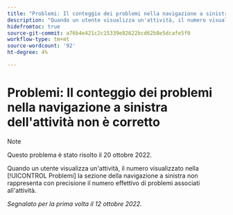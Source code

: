```yaml
---
title: "Problemi: Il conteggio dei problemi nella navigazione a sinistra dell'attività non è corretto"
description: "Quando un utente visualizza un'attività, il numero visualizzato nella sezione Problemi del menu di navigazione a sinistra non rappresenta con precisione il numero effettivo di problemi associati all'attività."
hidefromtoc: true
source-git-commit: a76b4e421c2c15339e82622bcd62b8e5dcafe5f0
workflow-type: tm+mt
source-wordcount: '92'
ht-degree: 4%

---
```



# Problemi: Il conteggio dei problemi nella navigazione a sinistra dell&#39;attività non è corretto

>[!NOTE]
>
>Questo problema è stato risolto il 20 ottobre 2022.

Quando un utente visualizza un&#39;attività, il numero visualizzato nella [!UICONTROL Problemi] la sezione della navigazione a sinistra non rappresenta con precisione il numero effettivo di problemi associati all&#39;attività.

_Segnalato per la prima volta il 12 ottobre 2022._


